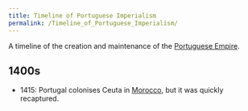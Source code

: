 ```yaml
---
title: Timeline of Portuguese Imperialism
permalink: /Timeline_of_Portuguese_Imperialism/
---
```


A timeline of the creation and maintenance of the [Portuguese
Empire](Portuguese_Empire.md "wikilink").

## 1400s

- 1415: Portugal colonises Ceuta in [Morocco](Morocco.md "wikilink"), but
  it was quickly recaptured.